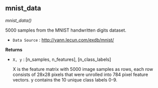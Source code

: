 ## mnist_data



*mnist_data()*

5000 samples from the MNIST handwritten digits dataset.


- `Data Source` : http://yann.lecun.com/exdb/mnist/


**Returns**


- `X, y` : [n_samples, n_features], [n_class_labels]

    X is the feature matrix with 5000 image samples as rows,
    each row consists of 28x28 pixels that were unrolled into
    784 pixel feature vectors.
    y contains the 10 unique class labels 0-9.
